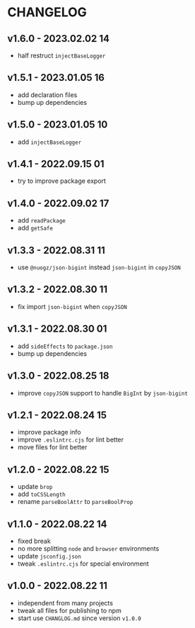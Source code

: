 # CHANGELOG

## v1.6.0 - 2023.02.02 14
* half restruct `injectBaseLogger`


## v1.5.1 - 2023.01.05 16
* add declaration files
* bump up dependencies


## v1.5.0 - 2023.01.05 10
* add `injectBaseLogger`


## v1.4.1 - 2022.09.15 01
* try to improve package export


## v1.4.0 - 2022.09.02 17
* add `readPackage`
* add `getSafe`


## v1.3.3 - 2022.08.31 11
* use `@nuogz/json-bigint` instead `json-bigint` in `copyJSON`


## v1.3.2 - 2022.08.30 11
* fix import `json-bigint` when `copyJSON` 


## v1.3.1 - 2022.08.30 01
* add `sideEffects` to `package.json`
* bump up dependencies


## v1.3.0 - 2022.08.25 18
* improve `copyJSON` support to handle `BigInt` by `json-bigint`


## v1.2.1 - 2022.08.24 15
* improve package info
* improve `.eslintrc.cjs` for lint better
* move files for lint better


## v1.2.0 - 2022.08.22 15
* update `brop`
* add `toCSSLength`
* rename `parseBoolAttr` to `parseBoolProp`


## v1.1.0 - 2022.08.22 14
* fixed break
* no more splitting `node` and `browser` environments
* update `jsconfig.json`
* tweak `.eslintrc.cjs` for special environment


## v1.0.0 - 2022.08.22 11
* independent from many projects
* tweak all files for publishing to npm
* start use `CHANGLOG.md` since version `v1.0.0`
